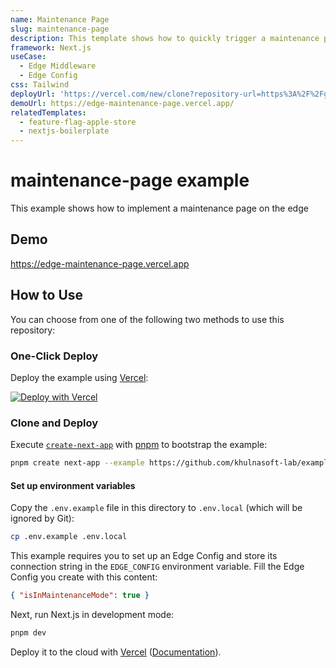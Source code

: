 ```yaml
---
name: Maintenance Page
slug: maintenance-page
description: This template shows how to quickly trigger a maintenance page using Edge Config
framework: Next.js
useCase:
  - Edge Middleware
  - Edge Config
css: Tailwind
deployUrl: 'https://vercel.com/new/clone?repository-url=https%3A%2F%2Fgithub.com%2Fvercel%2Fexamples%2Ftree%2Fmain%2Fedge-middleware%2Fmaintenance-page&project-name=maintenance-page&repo-name=maintenance-page&env=EDGE_CONFIG&edge-config-stores=%7B%22EDGE_CONFIG%22%3A%7B%22isInMaintenanceMode%22%3Atrue%7D%7D'
demoUrl: https://edge-maintenance-page.vercel.app/
relatedTemplates:
  - feature-flag-apple-store
  - nextjs-boilerplate
---
```


# maintenance-page example

This example shows how to implement a maintenance page on the edge

## Demo

https://edge-maintenance-page.vercel.app

## How to Use

You can choose from one of the following two methods to use this repository:

### One-Click Deploy

Deploy the example using [Vercel](https://vercel.com?utm_source=github&utm_medium=readme&utm_campaign=vercel-examples):

[![Deploy with Vercel](https://vercel.com/button)](https://vercel.com/new/git/external?repository-url=https://github.com/khulnasoft-lab/examples/tree/main/edge-middleware/maintenance-page&project-name=maintenance-page&repository-name=maintenance-page&env=EDGE_CONFIG&edge-config-stores=%7B%22EDGE_CONFIG%22%3A%7B%22isInMaintenanceMode%22%3Atrue%7D%7D)

### Clone and Deploy

Execute [`create-next-app`](https://github.com/khulnasoft-lab/next.js/tree/canary/packages/create-next-app) with [pnpm](https://pnpm.io/installation) to bootstrap the example:

```bash
pnpm create next-app --example https://github.com/khulnasoft-lab/examples/tree/main/edge-middleware/maintenance-page
```

#### Set up environment variables

Copy the `.env.example` file in this directory to `.env.local` (which will be ignored by Git):

```bash
cp .env.example .env.local
```

This example requires you to set up an Edge Config and store its connection string in the `EDGE_CONFIG` environment variable. Fill the Edge Config you create with this content:

```json
{ "isInMaintenanceMode": true }
```

Next, run Next.js in development mode:

```bash
pnpm dev
```

Deploy it to the cloud with [Vercel](https://vercel.com/new?utm_source=github&utm_medium=readme&utm_campaign=edge-middleware-eap) ([Documentation](https://nextjs.org/docs/deployment)).

